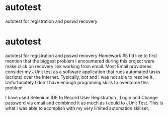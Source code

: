 # autotest
autotest  for registration and psswd recovery
# autotest
autotest  for registration and psswd recovery
Homework #5
I'd like to first mention that the biggest problem i encountered during this project were make click on recovery link working from email. Most Email provideres consider my JUnit test as a software application that runs automated tasks (scripts) over the Internet. Typically, bot and i was not able to resolve it. Unfortunately I don't have enough programing skills to overcome this problem  

I have used Selenium IDE to Record User Registration , Login and Change password via email and combined it as much as i could to JUnit Test. This is what i was able to acomplish  with my very limited automation skillset, 

